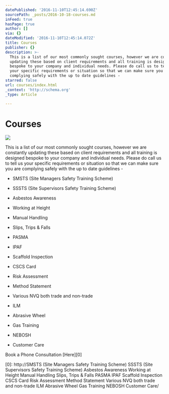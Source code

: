 ```yaml
---
datePublished: '2016-11-10T12:45:14.690Z'
sourcePath: _posts/2016-10-18-courses.md
inFeed: true
hasPage: true
author: []
via: {}
dateModified: '2016-11-10T12:45:14.072Z'
title: Courses
publisher: {}
description: >-
  This is a list of our most commonly sought courses, however we are constantly
  updating these based on client requirements and all training is designed
  bespoke to your company and individual needs. Please do call us to tell us
  your specific requirements or situation so that we can make sure you are
  complying safely with the up to date guidelines -
starred: false
url: courses/index.html
_context: 'http://schema.org'
_type: Article

---
```

# Courses
![](https://the-grid-user-content.s3-us-west-2.amazonaws.com/7848c08b-561a-4915-b1a1-2c0866eacae2.jpg)

This is a list of our most commonly sought courses, however we are constantly updating these based on client requirements and all training is designed bespoke to your company and individual needs. Please do call us to tell us your specific requirements or situation so that we can make sure you are complying safely with the up to date guidelines -

* SMSTS (Site Managers Safety Training Scheme)

* SSSTS (Site Supervisors Safety Training Scheme)

* Asbestos Awareness

* Working at Height

* Manual Handling

* Slips, Trips & Falls

* PASMA

* IPAF

* Scaffold Inspection

* CSCS Card

* Risk Assessment

* Method Statement

* Various NVQ both trade and non-trade

* ILM

* Abrasive Wheel

* Gas Training

* NEBOSH

* Customer Care

Book a Phone Consultation [Here][0]

[0]: http://SMSTS (Site Managers Safety Training Scheme) SSSTS (Site Supervisors Safety Training Scheme) Asbestos Awareness Working at Height Manual Handling Slips, Trips & Falls PASMA IPAF Scaffold Inspection CSCS Card Risk Assessment Method Statement Various NVQ both trade and non-trade ILM Abrasive Wheel Gas Training NEBOSH Customer Care/